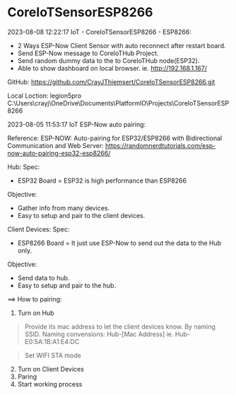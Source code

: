 # CoreIoTSensorESP8266
2023-08-08 12:22:17
IoT - CoreIoTSensorESP8266 - ESP8266:
- 2 Ways ESP-Now Client Sensor with auto reconnect after restart board.
- Send ESP-Now message to CoreIoTHub Project.
- Send random dummy data to the to CoreIoTHub node(ESP32). 
- Able to show dashboard on local browser. 
ie.
http://192.168.1.167/


GitHub:
https://github.com/CrayJThiemsert/CoreIoTSensorESP8266.git


Local Loction: legion5pro
C:\Users\crayj\OneDrive\Documents\PlatformIO\Projects\CoreIoTSensorESP8266

2023-08-05 11:53:17
IoT ESP-Now auto pairing:

Reference:
ESP-NOW: Auto-pairing for ESP32/ESP8266 with Bidirectional Communication and Web Server:
https://randomnerdtutorials.com/esp-now-auto-pairing-esp32-esp8266/

Hub:
Spec:
- ESP32 Board = ESP32 is high performance than ESP8266

Objective:
- Gather info from many devices.
- Easy to setup and pair to the client devices.

Client Devices:
Spec:
- ESP8266 Board = It just use ESP-Now to send out the data to the Hub only.

Objective:
- Send data to hub.
- Easy to setup and pair to the hub.

==>
How to pairing:
1) Turn on Hub
  > Provide its mac address to let the client devices know. By naming SSID.
  Naming convensions:
  Hub-[Mac Address]
  ie.
  Hub-E0:5A:1B:A1:E4:DC

  > Set WIFI STA mode

2) Turn on Client Devices
3) Paring
4) Start working process
